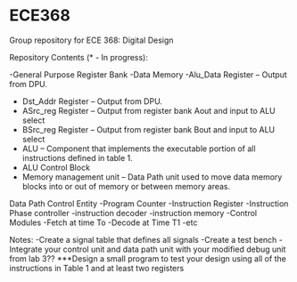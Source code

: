 # ECE368
Group repository for ECE 368: Digital Design

Repository Contents  (* -  In progress): 

-General Purpose Register Bank 
-Data Memory 
-Alu_Data Register – Output from DPU.
- Dst_Addr Register – Output from DPU.
- ASrc_reg Register – Output from register bank Aout and input to ALU select
- BSrc_reg Register – Output from register bank Bout and input to ALU select
- ALU – Component that implements the executable portion of all instructions
defined in table 1.
- ALU Control Block
- Memory management unit – Data Path unit used to move data memory blocks into
or out of memory or between memory areas.

Data Path Control Entity 
-Program Counter
-Instruction Register
-Instruction Phase controller
-instruction decoder
-instruction memory 
-Control Modules 
    -Fetch at time To 
    -Decode at Time T1
    -etc



Notes: 
-Create a signal table that defines all signals 
-Create a test bench 
-Integrate your control unit and data path unit with your modified debug unit from lab 3??
***Design a small program to test your design using all of the instructions in Table 1 and at least two registers
